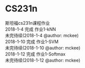 # CS231n
斯坦福cs231n课程作业<br>
2018-1-4 完成 作业1-kNN <br>
未完待续(2018-1-4 @author: mckee)<br>
2018-1-10 完成 作业1-SVM <br>
未完待续(2018-1-10 @author: mckee)<br>
2018-1-12 完成 作业1-Softmax <br>
未完待续(2018-1-12 @author: mckee)<br>
